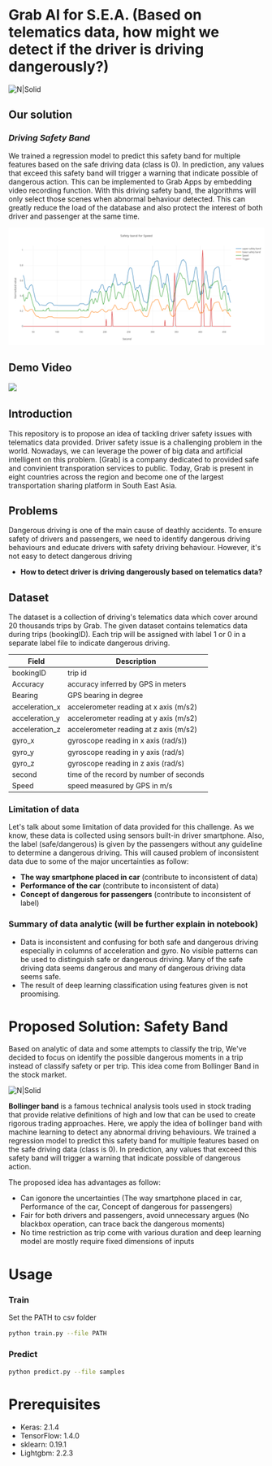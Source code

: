 # Grab AI for S.E.A. (Based on telematics data, how might we detect if the driver is driving dangerously?)
![N|Solid](https://static.wixstatic.com/media/397bed_647eb21ff7ce4b3e990927d40781d7a7~mv2.png/v1/fill/w_490,h_302,al_c,usm_0.66_1.00_0.01/397bed_647eb21ff7ce4b3e990927d40781d7a7~mv2.png)

## Our solution
### ***Driving Safety Band***
 We trained a regression model to predict this safety band for multiple features based on the safe driving data (class is 0). In prediction, any values that exceed this safety band will trigger a warning that indicate possible of dangerous action. This can be implemented to Grab Apps by embedding video recording function. With this driving safety band, the algorithms will only select those scenes when abnormal behaviour detected. This can greatly reduce the load of the database and also protect the interest of both driver and passenger at the same time.

![Alt text](image/Safety%20band%20for%20Speed.png?raw=true "Title")

## Demo Video
[![](http://img.youtube.com/vi/rCUhDAE3VtM/0.jpg)](http://www.youtube.com/watch?v=rCUhDAE3VtM "Demo video")

## Introduction
This repository is to propose an idea of tackling driver safety issues with telematics data provided. Driver safety issue is a challenging problem in the world. Nowadays, we can leverage the power of big data and artificial intelligent on this problem. [Grab] is a company dedicated to provided safe and convinient transporation services to public. Today, Grab is present in eight countries across the region and become one of the largest transportation sharing platform in South East Asia.

## Problems
Dangerous driving is one of the main cause of deathly accidents. To ensure safety of drivers and passengers, we need to identify dangerous driving behaviours and educate drivers with safety driving behaviour. However, it's not easy to detect dangerous driving 
- **How to detect driver is driving dangerously based on telematics data?**

## Dataset
The dataset is a collection of driving's telematics data which cover around 20 thousands trips by Grab. The given dataset contains telematics data during trips (bookingID). Each trip will be assigned with label 1 or 0 in a separate label file to indicate dangerous driving. 

| Field | Description |
| ------ | ------ |
| bookingID | trip id |
| Accuracy | accuracy inferred by GPS in meters |
| Bearing | GPS bearing in degree |
| acceleration_x | accelerometer reading at x axis (m/s2) |
| acceleration_y | accelerometer reading at y axis (m/s2) |
| acceleration_z | accelerometer reading at z axis (m/s2) |
| gyro_x | gyroscope reading in x axis (rad/s)) |
| gyro_y | gyroscope reading in y axis (rad/s) |
| gyro_z | gyroscope reading in z axis (rad/s) |
| second | time of the record by number of seconds |
| Speed | speed measured by GPS in m/s |

### Limitation of data
Let's talk about some limitation of data provided for this challenge. As we know, these data is collected using sensors built-in driver smartphone. Also, the label (safe/dangerous) is given by the passengers without any guideline to determine a dangerous driving. This will caused problem of inconsistent data due to some of the major uncertainties as follow:
- **The way smartphone placed in car** (contribute to inconsistent of data)
- **Performance of the car** (contribute to inconsistent of data)
- **Concept of dangerous for passengers** (contribute to inconsistent of label)

### Summary of data analytic (will be further explain in notebook)
- Data is inconsistent and confusing for both safe and dangerous driving especially in columns of acceleration and gyro. No visible patterns can be used to distinguish safe or dangerous driving. Many of the safe driving data seems dangerous and many of dangerous driving data seems safe. 
- The result of deep learning classification using features given is not proomising.

# Proposed Solution: Safety Band
Based on analytic of data and some attempts to classify the trip, We've decided to focus on identify the possible dangerous moments in a trip instead of classify safety or per trip. This idea come from Bollinger Band in the stock market. 

![N|Solid](https://a.c-dn.net/c/content/igcom/en_GB/ig-financial-markets/market-news-and-analysis/trading-strategies/2018/11/27/trading-with-bollinger-bands/jcr%3Acontent/newspar3/panel_child_604225165/mp-parsys2/textimage/image.webimg.png/1543324397375.png)

**Bollinger band** is a famous technical analysis tools used in stock trading that provide relative definitions of high and low that can be used to create rigorous trading approaches. Here, we apply the idea of bollinger band with machine learning to detect any abnormal driving behaviours. We trained a regression model to predict this safety band for multiple features based on the safe driving data (class is 0). In prediction, any values that exceed this safety band will trigger a warning that indicate possible of dangerous action.

The proposed idea has advantages as follow:
- Can igonore the uncertainties (The way smartphone placed in car, Performance of the car, Concept of dangerous for passengers)
- Fair for both drivers and passengers, avoid unnecessary argues (No blackbox operation, can trace back the dangerous moments)
- No time restriction as trip come with various duration and deep learning model are mostly require fixed dimensions of inputs

# Usage

### Train
Set the PATH to csv folder
```sh
python train.py --file PATH
```

### Predict
```sh
python predict.py --file samples
```
# Prerequisites
- Keras: 2.1.4
- TensorFlow: 1.4.0
- sklearn: 0.19.1
- Lightgbm: 2.2.3

